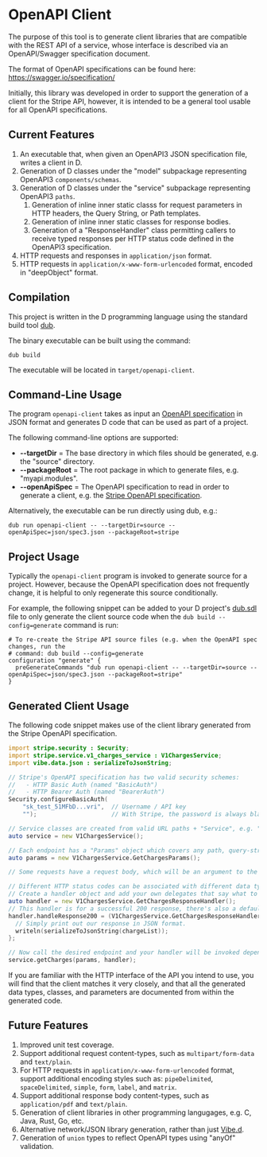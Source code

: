 # OpenAPI Client

The purpose of this tool is to generate client libraries that are compatible with the REST API of a
service, whose interface is described via an OpenAPI/Swagger specification document.

The format of OpenAPI specifications can be found here:
https://swagger.io/specification/

Initially, this library was developed in order to support the generation of a client for the Stripe
API, however, it is intended to be a general tool usable for all OpenAPI specifications.

## Current Features

1. An executable that, when given an OpenAPI3 JSON specification file, writes a client in D.
2. Generation of D classes under the "model" subpackage representing OpenAPI3 `components/schemas`.
3. Generation of D classes under the "service" subpackage representing OpenAPI3 `paths`.
   1. Generation of inline inner static classs for request parameters in HTTP headers, the Query
      String, or Path templates.
   2. Generation of inline inner static classes for response bodies.
   3. Generation of a "ResponseHandler" class permitting callers to receive typed responses per HTTP
      status code defined in the OpenAPI3 specification.
4. HTTP requests and responses in `application/json` format.
5. HTTP requests in `application/x-www-form-urlencoded` format, encoded in "deepObject" format.

## Compilation

This project is written in the D programming language using the standard build tool
[dub](https://code.dlang.org/).

The binary executable can be built using the command:

```
dub build
```

The executable will be located in `target/openapi-client`.

## Command-Line Usage

The program `openapi-client` takes as input an [OpenAPI
specification](https://swagger.io/specification/) in JSON format and generates D code that can be
used as part of a project.

The following command-line options are supported:
- **--targetDir** = The base directory in which files should be generated, e.g. the "source" directory.
- **--packageRoot** = The root package in which to generate files, e.g. "myapi.modules".
- **--openApiSpec** = The OpenAPI specification to read in order to generate a client, e.g. the [Stripe
  OpenAPI specification](https://github.com/stripe/openapi/blob/master/openapi/spec3.json).

Alternatively, the executable can be run directly using dub, e.g.:

```
dub run openapi-client -- --targetDir=source --openApiSpec=json/spec3.json --packageRoot=stripe
```

## Project Usage

Typically the `openapi-client` program is invoked to generate source for a project. However, because
the OpenAPI specification does not frequently change, it is helpful to only regenerate this source
conditionally.

For example, the following snippet can be added to your D project's
[dub.sdl](https://dub.pm/package-format-sdl) file to only generate the client source code when the
`dub build --config=generate` command is run:

```
# To re-create the Stripe API source files (e.g. when the OpenAPI spec changes, run the
# command: dub build --config=generate
configuration "generate" {
  preGenerateCommands "dub run openapi-client -- --targetDir=source --openApiSpec=json/spec3.json --packageRoot=stripe"
}
```

## Generated Client Usage

The following code snippet makes use of the client library generated from the Stripe OpenAPI specification.

``` d
import stripe.security : Security;
import stripe.service.v1_charges_service : V1ChargesService;
import vibe.data.json : serializeToJsonString;

// Stripe's OpenAPI specification has two valid security schemes:
//   - HTTP Basic Auth (named "BasicAuth")
//   - HTTP Bearer Auth (named "BearerAuth")
Security.configureBasicAuth(
    "sk_test_51MFbD...vri",  // Username / API key
    "");                     // With Stripe, the password is always blank.

// Service classes are created from valid URL paths + "Service", e.g. "/v1/charges" => "V1ChargesService".
auto service = new V1ChargesService();

// Each endpoint has a "Params" object which covers any path, query-string, header, or cookie parameters.
auto params = new V1ChargesService.GetChargesParams();

// Some requests have a request body, which will be an argument to the method, e.g. "postCharges".

// Different HTTP status codes can be associated with different data types.
// Create a handler object and add your own delegates that say what to do with each response.
auto handler = new V1ChargesService.GetChargesResponseHandler();
// This handler is for a successful 200 response, there's also a default handler for errors.
handler.handleResponse200 = (V1ChargesService.GetChargesResponseHandler.ChargeList chargeList) {
  // Simply print out our response in JSON format.
  writeln(serializeToJsonString(chargeList));
};

// Now call the desired endpoint and your handler will be invoked depending on the response.
service.getCharges(params, handler);
```

If you are familiar with the HTTP interface of the API you intend to use, you will find that the
client matches it very closely, and that all the generated data types, classes, and parameters are
documented from within the generated code.

## Future Features

1. Improved unit test coverage.
2. Support additional request content-types, such as `multipart/form-data` and `text/plain`.
3. For HTTP requests in `application/x-www-form-urlencoded` format, support additional encoding
   styles such as: `pipeDelimited`, `spaceDelimited`, `simple`, `form`, `label`, and `matrix`.
4. Support additional response body content-types, such as `application/pdf` and `text/plain`.
5. Generation of client libraries in other programming langugages, e.g. C, Java, Rust, Go, etc.
6. Alternative network/JSON library generation, rather than just [Vibe.d](https://vibed.org/).
7. Generation of `union` types to reflect OpenAPI types using "anyOf" validation.
